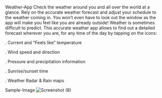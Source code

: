 Weather-App
Check the weather around you and all over the world at a glance.
Rely on the accurate weather forecast and adjust your schedule to the weather coming in.
You won’t even have to look out the window as the app will make you feel like you are already outside!
Weather is sometimes difficult to predict. 
This accurate weather app allows to find out a detailed forecast wherever you are, for any time of the day by tapping on the icons:



. Current and “Feels like” temperature

. Wind speed and direction

. Pressure and precipitation information

. Sunrise/sunset time

. Weather Radar & Rain maps

Sample-Image
![Screenshot (8)](https://user-images.githubusercontent.com/93308342/185560048-dc8d38dd-929a-43f9-a7bd-919fac18b354.png)
